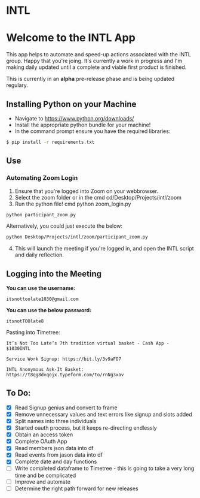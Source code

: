 # INTL

# Welcome to the INTL App 

This app helps to automate and speed-up actions associated with the INTL group. Happy that you're joing. It's currently a work in progress and I'm making daily updated until a complete and viable first product is finished. 

This is currently in an **alpha** pre-release phase and is being updated regulary. 

## Installing Python on your Machine

- Navigate to https://www.python.org/downloads/
- Install the appropriate python bundle for your machine!
- In the command prompt ensure you have the required libraries: 

 ```bash
$ pip install -r requirements.txt
```

## Use 

### Automating Zoom Login 

1. Ensure that you're logged into Zoom on your webbrowser. 
2. Select the zoom folder or in the cmd cd/Desktop/Projects/intl/zoom
3. Run the python file! cmd python zoom_login.py

```bash 
python participant_zoom.py
```
Alternatively, you could just execute the below: 
```bash 
python Desktop/Projects/intl/zoom/participant_zoom.py
```

4. This will launch the meeting if you're logged in, and open the INTL script and daily reflection. 

## Logging into the Meeting

**You can use the username:**

```
itsnottoolate1030@gmail.com
```

**You can use the below password:**

```
itsnotTOOlate8
```

Pasting into Timetree: 

```
It’s Not Too Late’s 7th tradition virtual basket - Cash App - $1030INTL

Service Work Signup: https://bit.ly/3v9aFO7

INTL Anonymous Ask-It Basket: https://t8qg8dvqojx.typeform.com/to/rnNg3xav
```
## To Do: 

- [x] Read Signup genius and convert to frame 
- [x] Remove unnecessary values and text errors like signup and slots added 
- [x] Split names into three individuals 
- [x] Started oauth process, but it keeps re-directing endlessly
- [x] Obtain an access token
- [x] Complete OAuth App
- [x] Read members json data into df
- [x] Read events from jason data into df
- [x] Complete date and day functions 
- [ ] Write completed dataframe to Timetree - this is going to take a very long time and be complicated
- [ ] Improve and automate
- [ ] Determine the right path forward for new releases